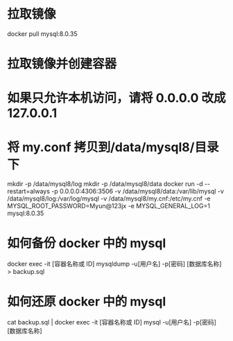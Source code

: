 <!--
 * @Author: leyi leyi@myun.info
 * @Date: 2021-02-01 12:06:26
 * @LastEditors: leyi leyi@myun.info
 * @LastEditTime: 2024-05-27 11:32:36
 * @FilePath: /docker-images/mysql/mysql8/README.md
 * @Description:
 *
 * Copyright (c) 2023 by ${git_name_email}, All Rights Reserved.
-->

# 拉取镜像

docker pull mysql:8.0.35

# 拉取镜像并创建容器

# 如果只允许本机访问，请将 0.0.0.0 改成 127.0.0.1

# 将 my.conf 拷贝到/data/mysql8/目录下

mkdir -p /data/mysql8/log
mkdir -p /data/mysql8/data
docker run -d --restart=always -p 0.0.0.0:4306:3506 -v /data/mysql8/data:/var/lib/mysql -v /data/mysql8/log:/var/log/mysql -v /data/mysql8/my.cnf:/etc/my.cnf -e MYSQL_ROOT_PASSWORD=Myun@123jx -e MYSQL_GENERAL_LOG=1 mysql:8.0.35

# 如何备份 docker 中的 mysql

docker exec -it [容器名称或 ID] mysqldump -u[用户名] -p[密码] [数据库名称] > backup.sql

# 如何还原 docker 中的 mysql

cat backup.sql | docker exec -it [容器名称或 ID] mysql -u[用户名] -p[密码] [数据库名称]
